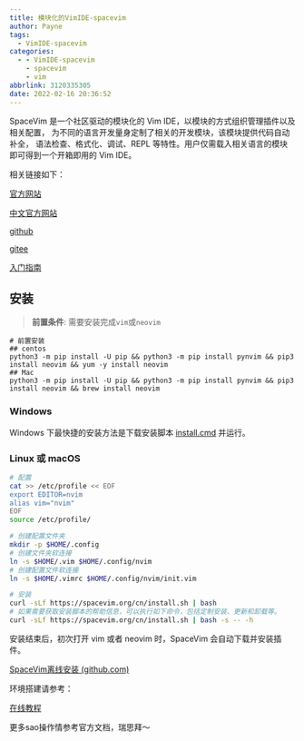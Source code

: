 ```yaml
---
title: 模块化的VimIDE-spacevim
author: Payne
tags:
  - VimIDE-spacevim
categories:
  - - VimIDE-spacevim
    - spacevim
    - vim
abbrlink: 3120335305
date: 2022-02-16 20:36:52
---
```


SpaceVim 是一个社区驱动的模块化的 Vim IDE，以模块的方式组织管理插件以及相关配置， 为不同的语言开发量身定制了相关的开发模块，该模块提供代码自动补全， 语法检查、格式化、调试、REPL 等特性。用户仅需载入相关语言的模块即可得到一个开箱即用的 Vim IDE。

相关链接如下：

[官方网站](https://spacevim.org/)

[中文官方网站](https://spacevim.org/cn/)

[github](https://github.com/SpaceVim/SpaceVim)

[gitee](https://gitee.com/spacevim/SpaceVim)

[入门指南](https://spacevim.org/cn/quick-start-guide/)

## 安装

> **前置条件**: 需要安装完成`vim`或`neovim`

```
# 前置安装
## centos
python3 -m pip install -U pip && python3 -m pip install pynvim && pip3 install neovim && yum -y install neovim
## Mac
python3 -m pip install -U pip && python3 -m pip install pynvim && pip3 install neovim && brew install neovim
```

### Windows

Windows 下最快捷的安装方法是下载安装脚本 [install.cmd](https://spacevim.org/cn/install.cmd) 并运行。

### Linux 或 macOS

```bash
# 配置
cat >> /etc/profile << EOF
export EDITOR=nvim
alias vim="nvim"
EOF
source /etc/profile/

# 创建配置文件夹
mkdir -p $HOME/.config
# 创建文件夹软连接
ln -s $HOME/.vim $HOME/.config/nvim
# 创建配置文件软连接
ln -s $HOME/.vimrc $HOME/.config/nvim/init.vim
```

```bash
# 安装
curl -sLf https://spacevim.org/cn/install.sh | bash
# 如果需要获取安装脚本的帮助信息，可以执行如下命令，包括定制安装、更新和卸载等。
curl -sLf https://spacevim.org/cn/install.sh | bash -s -- -h
```

安装结束后，初次打开 vim 或者 neovim 时，SpaceVim 会自动下载并安装插件。

[SpaceVim离线安装 (github.com)](https://github.com/marmotedu/marmotVim)

环境搭建请参考：

[在线教程](https://spacevim.org/cn/quick-start-guide/#在线教程)

更多sao操作情参考官方文档，瑞思拜～

